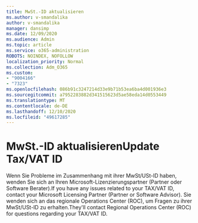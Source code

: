 ```yaml
---
title: MwSt.-ID aktualisieren
ms.author: v-smandalika
author: v-smandalika
manager: dansimp
ms.date: 12/09/2020
ms.audience: Admin
ms.topic: article
ms.service: o365-administration
ROBOTS: NOINDEX, NOFOLLOW
localization_priority: Normal
ms.collection: Adm_O365
ms.custom:
- "9004166"
- "7323"
ms.openlocfilehash: 086b91c3247214d33e9b71b53ea6ba4d001936e3
ms.sourcegitcommit: a7952283882d341515623d5ae58eda14d0553449
ms.translationtype: MT
ms.contentlocale: de-DE
ms.lasthandoff: 12/10/2020
ms.locfileid: "49617285"
---
```

# <a name="update-taxvat-id"></a><span data-ttu-id="0f85e-102">MwSt.-ID aktualisieren</span><span class="sxs-lookup"><span data-stu-id="0f85e-102">Update Tax/VAT ID</span></span>

<span data-ttu-id="0f85e-103">Wenn Sie Probleme im Zusammenhang mit ihrer MwSt/USt-ID haben, wenden Sie sich an Ihren Microsoft-Lizenzierungspartner (Partner oder Software Berater).</span><span class="sxs-lookup"><span data-stu-id="0f85e-103">If you have any issues related to your TAX/VAT ID, contact your Microsoft Licensing Partner (Partner or Software Advisor).</span></span> <span data-ttu-id="0f85e-104">Sie wenden sich an das regionale Operations Center (ROC), um Fragen zu ihrer MwSt/USt-ID zu erhalten.</span><span class="sxs-lookup"><span data-stu-id="0f85e-104">They'll contact Regional Operations Center (ROC) for questions regarding your TAX/VAT ID.</span></span> 